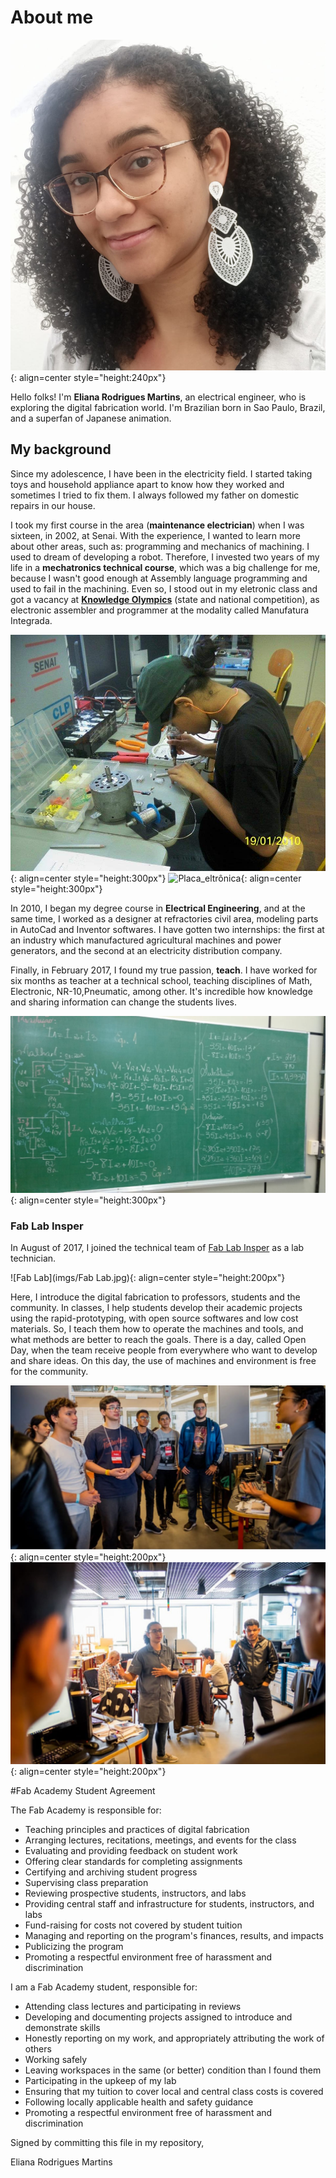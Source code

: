 # About me

![Eu](imgs/Eu.jpeg){: align=center  style="height:240px"}

Hello folks! I'm **Eliana Rodrigues Martins**, an electrical engineer, who is
exploring the digital fabrication world.
I'm Brazilian born in Sao Paulo, Brazil, and a superfan of Japanese animation.


## My background

Since my adolescence, I have been in the electricity field.
I started taking toys and household appliance apart to know how they worked and sometimes I tried to fix them.
I always followed my father on domestic repairs in our house.

I took my first course in the area (**maintenance electrician**) when I was sixteen,
in 2002, at Senai. 
With the experience, I wanted to learn more about other areas, such as:
programming and mechanics of machining. I used to dream of developing a robot. Therefore, I
invested two years of my life in a **mechatronics technical course**, which was a big challenge
for me, because I wasn't good enough at Assembly language programming and  used to fail in
the machining. Even so, I stood out in my eletronic class and got a vacancy at 
[**Knowledge Olympics**](https://www.fiesp.com.br/noticias/sao-paulo-conquista-35-medalhas-e-vence-a-olimpiada-do-conhecimento-nacional/)
(state and national competition), as electronic assembler and programmer at the modality called
Manufatura Integrada.

![Soldando](imgs/Soldando.jpeg){: align=center style="height:300px"}
![Placa_eltrônica](imgs/Placa_eletrônica.jpeg){: align=center  style="height:300px"}

In 2010, I began my degree course in **Electrical Engineering**, and at the same time, I
worked as a designer at refractories civil area, modeling parts in AutoCad and Inventor softwares.
I have gotten two internships: the first at an industry which manufactured agricultural machines and 
power generators, and the second at an electricity distribution company.

Finally, in February 2017, I found my true passion, **teach**. I have worked for six months as teacher at a technical
school, teaching disciplines of Math, Electronic, NR-10,Pneumatic, among other. It's incredible how knowledge and
sharing information can change the students lives.

![Lousa](imgs/Lousa.jpeg){: align=center  style="height:300px"}


### Fab Lab Insper

In August of 2017, I joined the technical team of [Fab Lab Insper](https://www.insper.edu.br/fab-lab/)
as a lab technician.

![Fab Lab](imgs/Fab Lab.jpg){: align=center  style="height:200px"}

Here, I introduce the digital fabrication to professors, students and the community. In classes,
I help students develop their academic projects using the rapid-prototyping, with open source softwares and
low cost materials. So, I teach them how to operate the machines and tools, and what methods are better to reach
the goals. 
There is a day, called Open Day, when the team receive people from everywhere who want to develop and share ideas.
On this day, the use of machines and environment is free for the community.

![tour](imgs/tour.jpeg){: align=center  style="height:200px"}
![tour1](imgs/tour1.jpeg){: align=center  style="height:200px"}

#Fab Academy Student Agreement

The Fab Academy is responsible for:

* Teaching principles and practices of digital fabrication
* Arranging lectures, recitations, meetings, and events for the class
* Evaluating and providing feedback on student work
* Offering clear standards for completing assignments
* Certifying and archiving student progress
* Supervising class preparation
* Reviewing prospective students, instructors, and labs
* Providing central staff and infrastructure for students, instructors, and labs
* Fund-raising for costs not covered by student tuition
* Managing and reporting on the program's finances, results, and impacts
* Publicizing the program
* Promoting a respectful environment free of harassment and discrimination

I am a Fab Academy student, responsible for:

* Attending class lectures and participating in reviews
* Developing and documenting projects assigned to introduce and demonstrate skills
* Honestly reporting on my work, and appropriately attributing the work of others
* Working safely
* Leaving workspaces in the same (or better) condition than I found them
* Participating in the upkeep of my lab
* Ensuring that my tuition to cover local and central class costs is covered
* Following locally applicable health and safety guidance
* Promoting a respectful environment free of harassment and discrimination

Signed by committing this file in my repository,

Eliana Rodrigues Martins